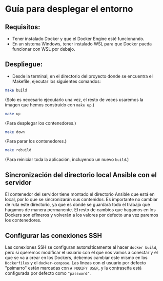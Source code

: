 # Guía para desplegar el entorno

## Requisitos:
- Tener instalado Docker y que el Docker Engine esté funcionando.
- En un sistema Windows, tener instalado WSL para que Docker pueda funcionar con WSL por debajo.

## Despliegue:
- Desde la terminal, en el directorio del proyecto donde se encuentra el Makefile, ejecutar los siguientes comandos:

```sh
make build
```
(Solo es necesario ejecutarlo una vez, el resto de veces usaremos la imagen que hemos construido con `make up`.)

```sh
make up 
```
(Para desplegar los contenedores.)

```sh
make down 
```
(Para parar los contenedores.)

```sh
make rebuild 
```
(Para reiniciar toda la aplicación, incluyendo un nuevo `build`.)

## Sincronización del directorio local Ansible con el servidor
El contenedor del servidor tiene montado el directorio Ansible que está en local, por lo que se sincronizarán sus contenidos. Es importante no cambiar de ruta este directorio, ya que es donde se guardará todo el trabajo que hagamos de manera permanente. El resto de cambios que hagamos en los Dockers son efímeros y volverán a los valores por defecto una vez paremos los contenedores.

## Configurar las conexiones SSH
Las conexiones SSH se configuran automáticamente al hacer `docker build`, pero si queremos modificar el usuario con el que nos vamos a conectar y el que se va a crear en los Dockers, debemos cambiar este mismo en los `Dockerfiles` y el `docker-compose`. Las líneas con el usuario por defecto "psimarro" están marcadas con `# MODIFY USER`, y la contraseña está configurada por defecto como `"password"`.

